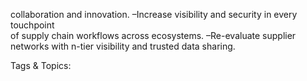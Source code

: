 collaboration and innovation.
 –Increase visibility and security in every touchpoint  
of supply chain workflows across ecosystems.
 –Re-evaluate supplier networks with n-tier visibility 
and trusted data sharing.

   Tags & Topics:
   